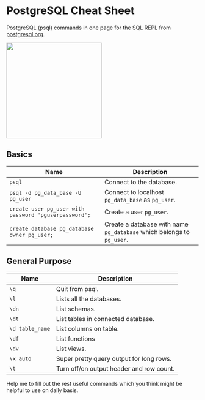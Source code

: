 # PostgreSQL Cheat Sheet
PostgreSQL (psql) commands in one page for the SQL REPL from [postgresql.org](https://www.postgresql.org/docs/10/static/index.html).

<img src="https://i.imgur.com/nueSCcH.gif" width="250">

## Basics
| Name | Description |
|------|-------------|
| `psql` | Connect to the database. |
| `psql -d pg_data_base -U pg_user` | Connect to localhost `pg_data_base` as `pg_user`. |
| `create user pg_user with password 'pguserpassword';` | Create a user `pg_user`. |
| `create database pg_database owner pg_user;` | Create a database with name `pg_database` which belongs to `pg_user`.


## General Purpose
| Name | Description |
|------|-------------|
| `\q` | Quit from psql. |
| `\l` | Lists all the databases. |
| `\dn` | List schemas. |
| `\dt` | List tables in connected database. |
| `\d table_name` | List columns on table. |
| `\df` | List functions |
| `\dv` | List views. |
| `\x auto` | Super pretty query output for long rows. |
| `\t` | Turn off/on output header and row count. |

Help me to fill out the rest useful commands which you think might be helpful to use on daily basis.
